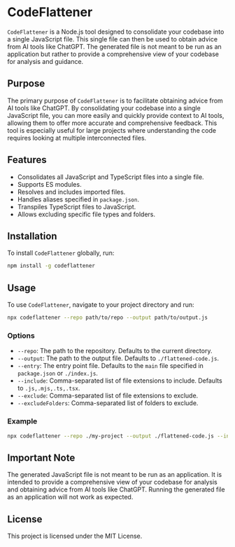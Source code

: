 # CodeFlattener

`CodeFlattener` is a Node.js tool designed to consolidate your codebase into a single JavaScript file. This single file can then be used to obtain advice from AI tools like ChatGPT. The generated file is not meant to be run as an application but rather to provide a comprehensive view of your codebase for analysis and guidance.

## Purpose

The primary purpose of `CodeFlattener` is to facilitate obtaining advice from AI tools like ChatGPT. By consolidating your codebase into a single JavaScript file, you can more easily and quickly provide context to AI tools, allowing them to offer more accurate and comprehensive feedback. This tool is especially useful for large projects where understanding the code requires looking at multiple interconnected files.

## Features

- Consolidates all JavaScript and TypeScript files into a single file.
- Supports ES modules.
- Resolves and includes imported files.
- Handles aliases specified in `package.json`.
- Transpiles TypeScript files to JavaScript.
- Allows excluding specific file types and folders.

## Installation

To install `CodeFlattener` globally, run:

```sh
npm install -g codeflattener
```

## Usage

To use `CodeFlattener`, navigate to your project directory and run:

```sh
npx codeflattener --repo path/to/repo --output path/to/output.js
```

### Options

- `--repo`: The path to the repository. Defaults to the current directory.
- `--output`: The path to the output file. Defaults to `./flattened-code.js`.
- `--entry`: The entry point file. Defaults to the `main` file specified in `package.json` or `./index.js`.
- `--include`: Comma-separated list of file extensions to include. Defaults to `.js,.mjs,.ts,.tsx`.
- `--exclude`: Comma-separated list of file extensions to exclude.
- `--excludeFolders`: Comma-separated list of folders to exclude.

### Example

```sh
npx codeflattener --repo ./my-project --output ./flattened-code.js --include .js,.mjs,.ts,.tsx --exclude .test.js --excludeFolders node_modules,dist
```

## Important Note

The generated JavaScript file is not meant to be run as an application. It is intended to provide a comprehensive view of your codebase for analysis and obtaining advice from AI tools like ChatGPT. Running the generated file as an application will not work as expected.

## License

This project is licensed under the MIT License.
